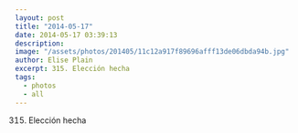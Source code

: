 ```yaml
---
layout: post
title: "2014-05-17"
date: 2014-05-17 03:39:13
description: 
image: "/assets/photos/201405/11c12a917f89696afff13de06dbda94b.jpg"
author: Elise Plain
excerpt: 315. Elección hecha
tags: 
  - photos
  - all
---
```


315. Elección hecha
<p></p>
